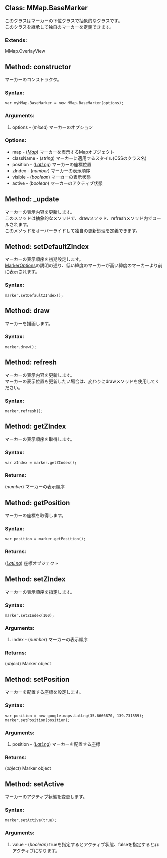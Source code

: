 
Class: <a id='mmap.basemarker'>MMap.BaseMarker</a>
-----------------------------------------------------

このクラスはマーカーの下位クラスで抽象的なクラスです。  
このクラスを継承して独自のマーカーを定義できます。

### Extends:

MMap.OverlayView


Method: <a id='constructor'>constructor</a>
-----------------------------------------------

マーカーのコンストラクタ。

### Syntax:

	var myMMap.BaseMarker = new MMap.BaseMarker(options);

### Arguments:

1. options - (*mixed*) マーカーのオプション

### Options:

* map - (*<a href="http://code.google.com/intl/en/apis/maps/documentation/javascript/reference.html#Map">Map</a>*) マーカーを表示するMapオブジェクト
* className - (*string*) マーカーに適用するスタイル(CSSのクラス名)
* position - (<a href="http://code.google.com/intl/eu/apis/maps/documentation/javascript/reference.html#LatLng">*LatLng*</a>) マーカーの座標位置
* zIndex - (*number*) マーカーの表示順序
* visible - (*boolean*) マーカーの表示状態 
* active - (*boolean*) マーカーのアクティブ状態



Method: <a id='_update'>_update</a>
---------------------------------------

マーカーの表示内容を更新します。  
このメソッドは抽象的なメソッドで、drawメソッド、refreshメソッド内でコールされます。  
このメソッドをオーバーライドして独自の更新処理を定義できます。


Method: <a id='setDefaultZIndex'>setDefaultZIndex</a>
---------------------------------------------------------

マーカーの表示順序を初期設定します。  
<a href="http://code.google.com/intl/eu/apis/maps/documentation/javascript/reference.html#MarkerOptions">MarkerOptions</a>の説明の通り、低い緯度のマーカーが高い緯度のマーカーより前に表示されます。

### Syntax:

	marker.setDefaultZIndex();


Method: <a id='draw'>draw</a>
---------------------------------

マーカーを描画します。

### Syntax:

	marker.draw();


Method: <a id='refresh'>refresh</a>
---------------------------------------

マーカーの表示内容を更新します。  
マーカーの表示位置も更新したい場合は、変わりにdrawメソッドを使用してください。

### Syntax:

	marker.refresh();



Method: <a id='getZIndex'>getZIndex</a>
-------------------------------------------

マーカーの表示順序を取得します。

### Syntax:

	var zIndex = marker.getZIndex();

### Returns:

(*number*) マーカーの表示順序



Method: <a id='getPosition'>getPosition</a>
-----------------------------------------------

マーカーの座標を取得します。

### Syntax:

	var position = marker.getPosition();

### Returns:

(<a href="http://code.google.com/intl/eu/apis/maps/documentation/javascript/reference.html#LatLng">*LatLng*</a>) 座標オブジェクト



Method: <a id='setZIndex'>setZIndex</a>
-------------------------------------------

マーカーの表示順序を指定します。

### Syntax:

	marker.setZIndex(100);

### Arguments:

1. index - (*number*) マーカーの表示順序

### Returns:

(*object*) Marker object



Method: <a id='setPosition'>setPosition</a>
-----------------------------------------------

マーカーを配置する座標を設定します。

### Syntax:

	var position = new google.maps.LatLng(35.6666870, 139.731859);
	marker.setPosition(position);

### Arguments:

1. position - (<a href="http://code.google.com/intl/eu/apis/maps/documentation/javascript/reference.html#LatLng">*LatLng*</a>) マーカーを配置する座標

### Returns:

(*object*) Marker object


Method: <a id='setActive'>setActive</a>
-------------------------------------------

マーカーのアクティブ状態を変更します。  

### Syntax:

	marker.setActive(true);

### Arguments:

1. value - (*boolean*) trueを指定するとアクティブ状態、falseを指定すると非アクティブになります。  
